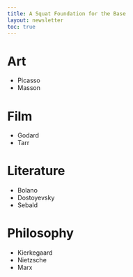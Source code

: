 ```yaml
---
title: A Squat Foundation for the Base
layout: newsletter
toc: true
---
```


# Art

* Picasso
* Masson

# Film

* Godard
* Tarr

# Literature

* Bolano
* Dostoyevsky
* Sebald

# Philosophy

* Kierkegaard
* Nietzsche
* Marx

